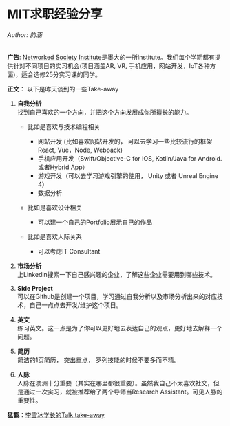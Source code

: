 # MIT求职经验分享
###### Author: 韵涵

<b>广告</b>: [Networked Society Institute](https://networkedsociety.unimelb.edu.au/)是墨大的一所Institute。我们每个学期都有提供针对不同项目的实习机会(项目涵盖AR, VR, 手机应用，网站开发，IoT各种方面)，适合选修25分实习课的同学。

<b>正文</b>：
以下是昨天谈到的一些Take-away

1. <b>自我分析</b> <br>
找到自己喜欢的一个方向，并把这个方向发展成你所擅长的能力。<br>
    - 比如是喜欢与技术编程相关
        - 网站开发 (比如喜欢网站开发的， 可以去学习一些比较流行的框架React, Vue，Node, Webpack)
        - 手机应用开发（Swift/Objective-C for IOS, Kotlin/Java for Android. 或者Hybrid App）
        - 游戏开发（可以去学习游戏引擎的使用， Unity 或者 Unreal Engine 4）
        - 数据分析

    - 比如是喜欢设计相关 
        - 可以建一个自己的Portfolio展示自己的作品

    - 比如是喜欢人际关系
        - 可以考虑IT Consultant

2. <b>市场分析</b> <br>
上Linkedin搜索一下自己感兴趣的企业，了解这些企业需要用到哪些技术。

3. <b>Side Project</b> <br>
可以在Github是创建一个项目，学习通过自我分析以及市场分析出来的对应技术，自己一点点去开发/维护这个项目。

4. <b>英文</b> <br>
练习英文。这一点是为了你可以更好地去表达自己的观点，更好地去解释一个问题。

5. <b>简历</b> <br>
简洁的1页简历， 突出重点， 罗列技能的时候不要多而不精。

6. <b>人脉</b> <br>
人脉在澳洲十分重要（其实在哪里都很重要）。虽然我自己不太喜欢社交，但是通过一次实习，就被推荐给了两个导师当Research Assistant。可见人脉的重要性。

<b>猛戳</b>：[李雪冰学长的Talk take-away](tech-interview-tips-14-05-2018.md)